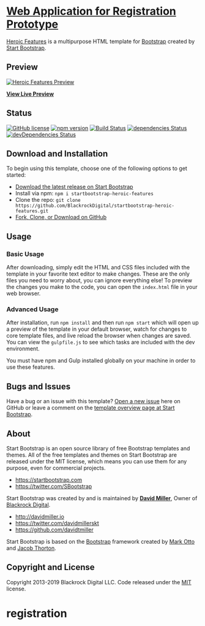 # [Web Application for Registration Prototype](#)

[Heroic Features](http://startbootstrap.com/template-overviews/heroic-features/) is a multipurpose HTML template for [Bootstrap](http://getbootstrap.com/) created by [Start Bootstrap](http://startbootstrap.com/).

## Preview

[![Heroic Features Preview](https://startbootstrap.com/assets/img/templates/heroic-features.jpg)](https://blackrockdigital.github.io/startbootstrap-heroic-features/)

**[View Live Preview](https://blackrockdigital.github.io/startbootstrap-heroic-features/)**

## Status

[![GitHub license](https://img.shields.io/badge/license-MIT-blue.svg)](https://raw.githubusercontent.com/BlackrockDigital/startbootstrap-heroic-features/master/LICENSE)
[![npm version](https://img.shields.io/npm/v/startbootstrap-heroic-features.svg)](https://www.npmjs.com/package/startbootstrap-heroic-features)
[![Build Status](https://travis-ci.org/BlackrockDigital/startbootstrap-heroic-features.svg?branch=master)](https://travis-ci.org/BlackrockDigital/startbootstrap-heroic-features)
[![dependencies Status](https://david-dm.org/BlackrockDigital/startbootstrap-heroic-features/status.svg)](https://david-dm.org/BlackrockDigital/startbootstrap-heroic-features)
[![devDependencies Status](https://david-dm.org/BlackrockDigital/startbootstrap-heroic-features/dev-status.svg)](https://david-dm.org/BlackrockDigital/startbootstrap-heroic-features?type=dev)

## Download and Installation

To begin using this template, choose one of the following options to get started:
* [Download the latest release on Start Bootstrap](https://startbootstrap.com/template-overviews/heroic-features/)
* Install via npm: `npm i startbootstrap-heroic-features`
* Clone the repo: `git clone https://github.com/BlackrockDigital/startbootstrap-heroic-features.git`
* [Fork, Clone, or Download on GitHub](https://github.com/BlackrockDigital/startbootstrap-heroic-features)

## Usage

### Basic Usage

After downloading, simply edit the HTML and CSS files included with the template in your favorite text editor to make changes. These are the only files you need to worry about, you can ignore everything else! To preview the changes you make to the code, you can open the `index.html` file in your web browser.

### Advanced Usage

After installation, run `npm install` and then run `npm start` which will open up a preview of the template in your default browser, watch for changes to core template files, and live reload the browser when changes are saved. You can view the `gulpfile.js` to see which tasks are included with the dev environment.

You must have npm and Gulp installed globally on your machine in order to use these features.

## Bugs and Issues

Have a bug or an issue with this template? [Open a new issue](https://github.com/BlackrockDigital/startbootstrap-heroic-features/issues) here on GitHub or leave a comment on the [template overview page at Start Bootstrap](http://startbootstrap.com/template-overviews/heroic-features/).

## About

Start Bootstrap is an open source library of free Bootstrap templates and themes. All of the free templates and themes on Start Bootstrap are released under the MIT license, which means you can use them for any purpose, even for commercial projects.

* https://startbootstrap.com
* https://twitter.com/SBootstrap

Start Bootstrap was created by and is maintained by **[David Miller](http://davidmiller.io/)**, Owner of [Blackrock Digital](http://blackrockdigital.io/).

* http://davidmiller.io
* https://twitter.com/davidmillerskt
* https://github.com/davidtmiller

Start Bootstrap is based on the [Bootstrap](http://getbootstrap.com/) framework created by [Mark Otto](https://twitter.com/mdo) and [Jacob Thorton](https://twitter.com/fat).

## Copyright and License

Copyright 2013-2019 Blackrock Digital LLC. Code released under the [MIT](https://github.com/BlackrockDigital/startbootstrap-heroic-features/blob/gh-pages/LICENSE) license.
# registration
